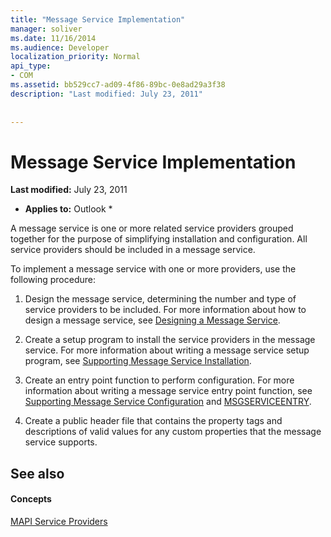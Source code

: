 ```yaml
---
title: "Message Service Implementation"
manager: soliver
ms.date: 11/16/2014
ms.audience: Developer
localization_priority: Normal
api_type:
- COM
ms.assetid: bb529cc7-ad09-4f86-89bc-0e8ad29a3f38
description: "Last modified: July 23, 2011"
 
 
---
```


# Message Service Implementation

 **Last modified:** July 23, 2011 
  
 * **Applies to:** Outlook * 
  
A message service is one or more related service providers grouped together for the purpose of simplifying installation and configuration. All service providers should be included in a message service.
  
To implement a message service with one or more providers, use the following procedure:
  
1. Design the message service, determining the number and type of service providers to be included. For more information about how to design a message service, see [Designing a Message Service](designing-a-message-service.md).
    
2. Create a setup program to install the service providers in the message service. For more information about writing a message service setup program, see [Supporting Message Service Installation](supporting-message-service-installation.md). 
    
3. Create an entry point function to perform configuration. For more information about writing a message service entry point function, see [Supporting Message Service Configuration](supporting-message-service-configuration.md) and [MSGSERVICEENTRY](msgserviceentry.md). 
    
4. Create a public header file that contains the property tags and descriptions of valid values for any custom properties that the message service supports. 
    
## See also

#### Concepts

[MAPI Service Providers](mapi-service-providers.md)

